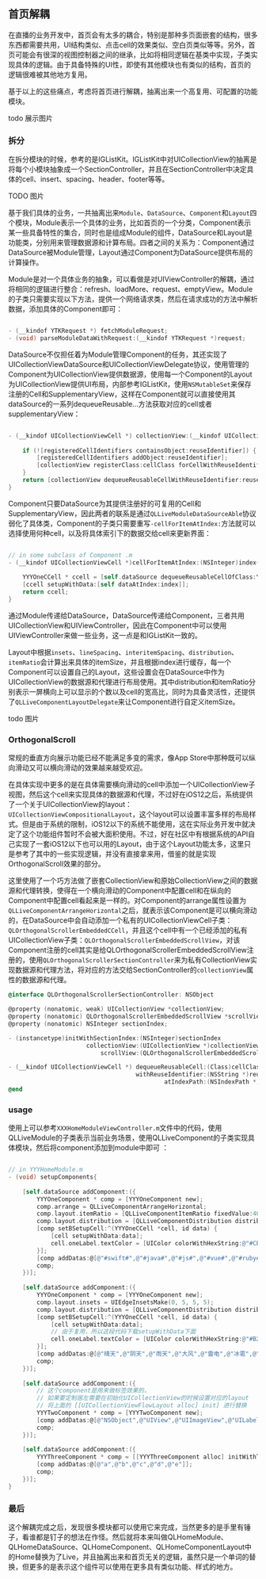 ##  首页解耦

在直播的业务开发中，首页会有太多的耦合，特别是那种多页面嵌套的结构，很多东西都需要共用，UI结构类似、点击cell的效果类似、空白页类似等等。另外，首页可能会有很深的视图控制器之间的继承，比如将相同逻辑在基类中实现，子类实现具体的逻辑。由于具备特殊的UI性，即使有其他模块也有类似的结构，首页的逻辑很难被其他地方复用。

基于以上的这些痛点，考虑将首页进行解耦，抽离出来一个高复用、可配置的功能模块。

todo 展示图片

### 拆分

在拆分模块的时候，参考的是IGListKit。IGListKit中对UICollectionView的抽离是将每个小模块抽象成一个SectionController，并且在SectionController中决定具体的cell、insert、spacing、header、footer等等。

TODO 图片

基于我们具体的业务，一共抽离出来`Module`、`DataSource`、`Component`和`Layout`四个模块，Module表示一个具体的业务，比如首页的一个分类，Component表示某一些具备特性的集合，同时也是组成Module的组件，DataSource和Layout是功能类，分别用来管理数据源和计算布局。四者之间的关系为：Component通过DataSource被Module管理，Layout通过Component为DataSource提供布局的计算操作。

Module是对一个具体业务的抽象，可以看做是对UIViewController的解耦，通过将相同的逻辑进行整合：refresh、loadMore、request、emptyView。Module的子类只需要实现以下方法，提供一个网络请求类，然后在请求成功的方法中解析数据，添加具体的Component即可：

``` objective-c

- (__kindof YTKRequest *) fetchModuleRequest;
- (void) parseModuleDataWithRequest:(__kindof YTKRequest *)request;
```

DataSource不仅担任着为Module管理Component的任务，其还实现了UICollectionViewDataSource和UICollectionViewDelegate协议，使用管理的Component为UICollectionView提供数据源，使用每一个Component的Layout为UICollectionView提供UI布局，内部参考IGListKit，使用`NSMutableSet`来保存注册的Cell和SupplementaryView，这样在Component就可以直接使用其dataSource的一系列dequeueReusable...方法获取对应的cell或者supplementaryView：

``` objective-c

- (__kindof UICollectionViewCell *) collectionView:(__kindof UICollectionView *)collectionView dequeueReusableCell:(NSMutableSet *)registeredCellIdentifiers withReuseIdentifier:(NSString *)reuseIdentifier cellClass:(Class)cellClass atIndexPath:(NSIndexPath *)indexPath{
    
    if (![registeredCellIdentifiers containsObject:reuseIdentifier]) {
        [registeredCellIdentifiers addObject:reuseIdentifier];
        [collectionView registerClass:cellClass forCellWithReuseIdentifier:reuseIdentifier];
    }
    return [collectionView dequeueReusableCellWithReuseIdentifier:reuseIdentifier forIndexPath:indexPath];
}
```

Component只要DataSource为其提供注册好的可复用的Cell和SupplementaryView，因此两者的联系是通过`QLLiveModuleDataSourceAble`协议弱化了具体类，Component的子类只需要重写`-cellForItemAtIndex:`方法就可以选择使用何种cell，以及将具体索引下的数据交给cell来更新界面：

``` objective-c

// in some subclass of Component .m
- (__kindof UICollectionViewCell *)cellForItemAtIndex:(NSInteger)index{
    
    YYYOneCCell * ccell = [self.dataSource dequeueReusableCellOfClass:YYYOneCCell.class forComponent:self atIndex:index];
    [ccell setupWithData:[self dataAtIndex:index]];
    return ccell;
}
```

通过Module传递给DataSource，DataSource传递给Component，三者共用UICollectionView和UIViewController，因此在Component中可以使用UIViewController来做一些业务，这一点是和IGListKit一致的。

Layout中根据`insets`、`lineSpacing`、`interitemSpacing`、`distribution`、`itemRatio`会计算出来具体的itemSize，并且根据index进行缓存，每一个Component可以设置自己的Layout，这些设置会在DataSource中作为UICollectionView的数据源和代理进行布局使用。其中distribution和itemRatio分别表示一屏横向上可以显示的个数以及cell的宽高比，同时为具备灵活性，还提供了`QLLiveComponentLayoutDelegate`来让Component进行自定义itemSize。

todo 图片

### OrthogonalScroll

常规的垂直方向展示功能已经不能满足多变的需求，像App Store中那种既可以纵向滑动又可以横向滑动的效果越来越受欢迎。

在具体实现中更多的是在具体需要横向滑动的cell中添加一个UICollectionView子视图，然后这个cell来实现具体的数据源和代理，不过好在iOS12之后，系统提供了一个关于UICollectionView的layout：`UICollectionViewCompositionalLayout`，这个layout可以设置丰富多样的布局样式。但是由于系统的限制，iOS12以下的系统不能使用，这在实际业务开发中就决定了这个功能组件暂时不会被大面积使用。不过，好在社区中有根据系统的API自己实现了一套iOS12以下也可以用的Layout，由于这个Layout功能太多，这里只是参考了其中的一些实现逻辑，并没有直接拿来用，借鉴的就是实现OrthogonalScroll效果的部分。

这里使用了一个巧方法做了嵌套CollectionView和原始CollectionView之间的数据源和代理转换，使得在一个横向滑动的Component中配置cell和在纵向的Component中配置cell看起来是一样的。对Component的arrange属性设置为`QLLiveComponentArrangeHorizontal`之后，就表示该Component是可以横向滑动的，在DataSource中会自动添加一个私有的UICollectionViewCell子类：`QLOrthogonalScrollerEmbeddedCCell`，并且这个cell中有一个已经添加的私有UICollectionView子类：`QLOrthogonalScrollerEmbeddedScrollView`，对该Component注册的cell其实是给QLOrthogonalScrollerEmbeddedScrollView注册的，使用`QLOrthogonalScrollerSectionController`来为私有CollectionView实现数据源和代理方法，将对应的方法交给SectionController的`collectionView`属性的数据源和代理。

``` objective-c
@interface QLOrthogonalScrollerSectionController: NSObject

@property (nonatomic, weak) UICollectionView *collectionView;
@property (nonatomic) QLOrthogonalScrollerEmbeddedScrollView *scrollView;
@property (nonatomic) NSInteger sectionIndex;

- (instancetype)initWithSectionIndex:(NSInteger)sectionIndex
                      collectionView:(UICollectionView *)collectionView
                          scrollView:(QLOrthogonalScrollerEmbeddedScrollView *)scrollView;

- (__kindof UICollectionViewCell *) dequeueReusableCell:(Class)cellClass
                                    withReuseIdentifier:(NSString *)reuseIdentifier
                                            atIndexPath:(NSIndexPath *)indexPath;
@end

```

### usage

使用上可以参考`XXXHomeModuleViewController.m`文件中的代码，使用QLLiveModule的子类表示当前业务场景，使用QLLiveComponent的子类实现具体模块，然后将component添加到module中即可
：

``` objective-c

// in YYYHomeModule.m
- (void) setupComponents{
    
    [self.dataSource addComponent:({
        YYYOneComponent * comp = [YYYOneComponent new];
        comp.arrange = QLLiveComponentArrangeHorizontal;
        comp.layout.itemRatio = [QLLiveComponentItemRatio fixedValue:40];
        comp.layout.distribution = [QLLiveComponentDistribution distributionValue:6];
        [comp setBSetupCell:^(YYYOneCCell *cell, id data) {
            [cell setupWithData:data];
            cell.oneLabel.textColor = [UIColor colorWithHexString:@"#CB2EFF"];
        }];
        [comp addDatas:@[@"#swift#",@"#java#",@"#js#",@"#vue#",@"#ruby#",@"#css#",@"#go#"]];
        comp;
    })];
    
    [self.dataSource addComponent:({
        YYYOneComponent * comp = [YYYOneComponent new];
        comp.layout.insets = UIEdgeInsetsMake(0, 5, 5, 5);
        comp.layout.distribution = [QLLiveComponentDistribution distributionValue:4];
        [comp setBSetupCell:^(YYYOneCCell *cell, id data) {
            [cell setupWithData:data];
            // 由于复用，所以这段代码下载setupWithData下面
            cell.oneLabel.textColor = [UIColor colorWithHexString:@"#B2E7F9"];
        }];
        [comp addDatas:@[@"晴天",@"阴天",@"雨天",@"大风",@"雷电",@"冰雹",@"大雪",@"小雪"]];
        comp;
    })];
    
    [self.dataSource addComponent:({
        // 这个component是用来做标签效果的，
        // 如果要定制居左需要在初始化UICollectionView的时候设置对应的layout
        // 将上面的 [[UICollectionViewFlowLayout alloc] init] 进行替换
        YYYTwoComponent * comp = [YYYTwoComponent new];
        [comp addDatas:@[@"NSObject",@"UIView",@"UIImageView",@"UILabel",@"CALayer",@"NSRunloop"]];
        comp;
    })];
    
    [self.dataSource addComponent:({
        YYYThreeComponent * comp = [[YYYThreeComponent alloc] initWithTitle:@"Word"];
        [comp addDatas:@[@"a",@"b",@"c",@"d",@"e"]];
        comp;
    })];
}
```

### 最后

这个解耦完成之后，发现很多模块都可以使用它来完成，当然更多的是手里有锤子，看谁都是钉子的想法在作怪。然后就将本来叫做QLHomeModule、QLHomeDataSource、QLHomeComponent、QLHomeComponentLayout中的Home替换为了Live，并且抽离出来和首页无关的逻辑，虽然只是一个单词的替换，但更多的是表示这个组件可以使用在更多具有类似功能、样式的地方。

